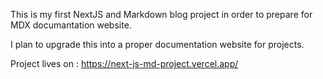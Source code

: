 This is my first NextJS and Markdown blog project in order to prepare for MDX documantation website.

I plan to upgrade this into a proper documentation website for projects.

Project lives on : https://next-js-md-project.vercel.app/
